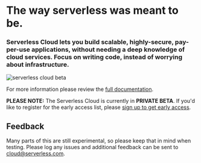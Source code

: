 # The way serverless was meant to be.

### Serverless Cloud lets you build scalable, highly-secure, pay-per-use applications, without needing a deep knowledge of cloud services. Focus on writing code, instead of worrying about infrastructure.

![serverless cloud beta](https://user-images.githubusercontent.com/22547594/130583081-6321c63a-1ade-4a82-9563-b67813eb393c.jpg)

For more information please review the [full documentation](https://serverless.github.io/cloud/).

**PLEASE NOTE:** The Serverless Cloud is currently in **PRIVATE BETA**. If you'd like to register for the early access list, please [sign up to get early access](https://xv4b63nuizx.typeform.com/cloudbeta#email=xxxxx).

## Feedback

Many parts of this are still experimental, so please keep that in mind when testing. Please log any issues and additional feedback can be sent to cloud@serverless.com.
